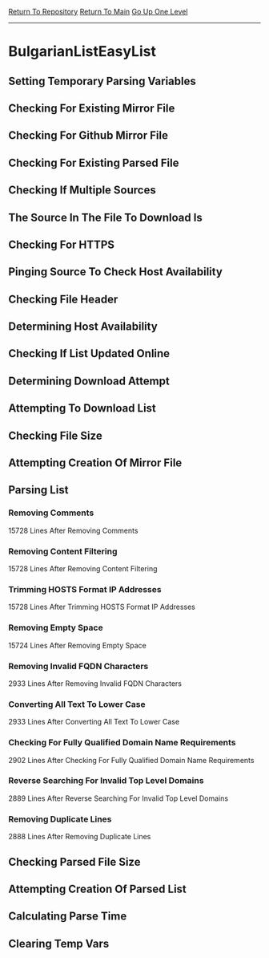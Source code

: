[Return To Repository](https://github.com/deathbybandaid/piholeparser/)
[Return To Main](https://github.com/deathbybandaid/piholeparser/blob/master/RecentRunLogs/Mainlog.md)
[Go Up One Level](https://github.com/deathbybandaid/piholeparser/blob/master/RecentRunLogs/TopLevelScripts/30-Processing-External-Blacklists.md)
____________________________________
# BulgarianListEasyList
## Setting Temporary Parsing Variables
## Checking For Existing Mirror File
## Checking For Github Mirror File
## Checking For Existing Parsed File
## Checking If Multiple Sources
## The Source In The File To Download Is
## Checking For HTTPS
## Pinging Source To Check Host Availability
## Checking File Header
## Determining Host Availability
## Checking If List Updated Online
## Determining Download Attempt
## Attempting To Download List
## Checking File Size
## Attempting Creation Of Mirror File
## Parsing List
### Removing Comments
15728 Lines After Removing Comments
### Removing Content Filtering
15728 Lines After Removing Content Filtering
### Trimming HOSTS Format IP Addresses
15728 Lines After Trimming HOSTS Format IP Addresses
### Removing Empty Space
15724 Lines After Removing Empty Space
### Removing Invalid FQDN Characters
2933 Lines After Removing Invalid FQDN Characters
### Converting All Text To Lower Case
2933 Lines After Converting All Text To Lower Case
### Checking For Fully Qualified Domain Name Requirements
2902 Lines After Checking For Fully Qualified Domain Name Requirements
### Reverse Searching For Invalid Top Level Domains
2889 Lines After Reverse Searching For Invalid Top Level Domains
### Removing Duplicate Lines
2888 Lines After Removing Duplicate Lines
## Checking Parsed File Size
## Attempting Creation Of Parsed List
## Calculating Parse Time
## Clearing Temp Vars
